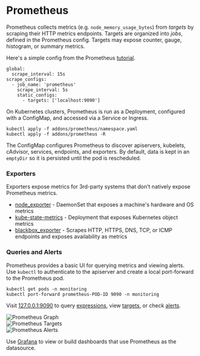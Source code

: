 # Prometheus

Prometheus collects metrics (e.g. `node_memory_usage_bytes`) from *targets* by scraping their HTTP metrics endpoints. Targets are organized into *jobs*, defined in the Prometheus config. Targets may expose counter, gauge, histogram, or summary metrics.

Here's a simple config from the Prometheus [tutorial](https://prometheus.io/docs/introduction/getting_started/).

```
global:
  scrape_interval: 15s
scrape_configs:
  - job_name: 'prometheus'
    scrape_interval: 5s
    static_configs:
      - targets: ['localhost:9090']
```

On Kubernetes clusters, Prometheus is run as a Deployment, configured with a ConfigMap, and accessed via a Service or Ingress.

```
kubectl apply -f addons/prometheus/namespace.yaml
kubectl apply -f addons/prometheus -R
```

The ConfigMap configures Prometheus to discover apiservers, kubelets, cAdvisor, services, endpoints, and exporters. By default, data is kept in an `emptyDir` so it is persisted until the pod is rescheduled.

### Exporters

Exporters expose metrics for 3rd-party systems that don't natively expose Prometheus metrics.

* [node_exporter](https://github.com/prometheus/node_exporter) - DaemonSet that exposes a machine's hardware and OS metrics
* [kube-state-metrics](https://github.com/kubernetes/kube-state-metrics) - Deployment that exposes Kubernetes object metrics
* [blackbox_exporter](https://github.com/prometheus/blackbox_exporter) - Scrapes HTTP, HTTPS, DNS, TCP, or ICMP endpoints and exposes availability as metrics

### Queries and Alerts

Prometheus provides a basic UI for querying metrics and viewing alerts. Use `kubectl` to authenticate to the apiserver and create a local port-forward to the Prometheus pod.

```
kubectl get pods -n monitoring
kubectl port-forward prometheus-POD-ID 9090 -n monitoring
```

Visit [127.0.0.1:9090](http://127.0.0.1:9090) to query [expressions](http://127.0.0.1:9090/graph), view [targets](http://127.0.0.1:9090/targets), or check [alerts](http://127.0.0.1:9090/alerts).

![Prometheus Graph](/img/prometheus-graph.png)
<br/>
![Prometheus Targets](/img/prometheus-targets.png)
<br/>
![Prometheus Alerts](/img/prometheus-alerts.png)

Use [Grafana](/addons/grafana.md) to view or build dashboards that use Prometheus as the datasource.
